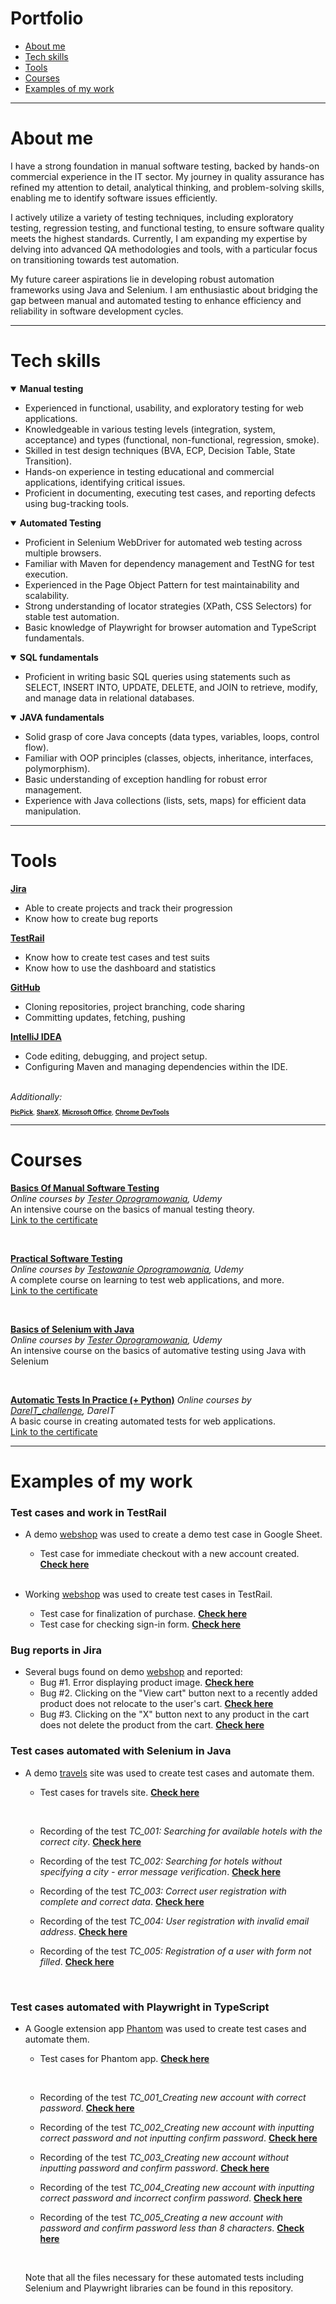 # Portfolio

- [About me](#about-me)
- [Tech skills](#tech-skills)
- [Tools](#tools)
- [Courses](#courses)
- [Examples of my work](#examples-of-my-work)

---

# About me

I have a strong foundation in manual software testing, backed by hands-on commercial experience in the IT sector. My journey in quality assurance has refined my attention to detail, analytical thinking, and problem-solving skills, enabling me to identify software issues efficiently.

I actively utilize a variety of testing techniques, including exploratory testing, regression testing, and functional testing, to ensure software quality meets the highest standards. Currently, I am expanding my expertise by delving into advanced QA methodologies and tools, with a particular focus on transitioning towards test automation.

My future career aspirations lie in developing robust automation frameworks using Java and Selenium. I am enthusiastic about bridging the gap between manual and automated testing to enhance efficiency and reliability in software development cycles.

---

# Tech skills

<details open>
<summary> <b> Manual testing </b> </summary>
<ul>
<li> Experienced in functional, usability, and exploratory testing for web applications. </li>
<li> Knowledgeable in various testing levels (integration, system, acceptance) and types (functional, non-functional, regression, smoke). </li>
<li> Skilled in test design techniques (BVA, ECP, Decision Table, State Transition). </li>
<li> Hands-on experience in testing educational and commercial applications, identifying critical issues. </li>
<li> Proficient in documenting, executing test cases, and reporting defects using bug-tracking tools. </li>
</ul>
</details>

<details open>
<summary> <b> Automated Testing </b> </summary> 
<ul>
<li> Proficient in Selenium WebDriver for automated web testing across multiple browsers. </li>
<li> Familiar with Maven for dependency management and TestNG for test execution. </li>
<li> Experienced in the Page Object Pattern for test maintainability and scalability. </li>
<li> Strong understanding of locator strategies (XPath, CSS Selectors) for stable test automation. </li>
<li> Basic knowledge of Playwright for browser automation and TypeScript fundamentals. </li>
</ul>
</details>

<details open>
<summary> <b> SQL fundamentals </b> </summary> 
<ul>
<li> Proficient in writing basic SQL queries using statements such as SELECT, INSERT INTO, UPDATE, DELETE, and JOIN to retrieve, modify, and manage data in relational databases. </li>
</ul>
</details>

<details open>
<summary> <b> JAVA fundamentals </b> </summary> 
<ul>
<li> Solid grasp of core Java concepts (data types, variables, loops, control flow). </li>
<li> Familiar with OOP principles (classes, objects, inheritance, interfaces, polymorphism). </li>
<li> Basic understanding of exception handling for robust error management. </li>
<li> Experience with Java collections (lists, sets, maps) for efficient data manipulation. </li>
</ul>
</details>

---

# Tools

[<b>Jira</b>](https://www.atlassian.com/pl/software/jira)

+ Able to create projects and track their progression
+ Know how to create bug reports

[<b>TestRail</b>](https://www.testrail.com/)

+ Know how to create test cases and test suits
+ Know how to use the dashboard and statistics

[<b>GitHub</b>](https://github.com/)

+ Cloning repositories, project branching, code sharing
+ Committing updates, fetching, pushing

[<b>IntelliJ IDEA</b>](https://www.jetbrains.com/idea/)

+ Code editing, debugging, and project setup.
+ Configuring Maven and managing dependencies within the IDE.

<br>
<i> Additionally: </i>
<font size="1">

[<b>PicPick</b>](https://picpick.app/pl/), [<b>ShareX</b>](https://getsharex.com/), [<b>Microsoft Office</b>](https://www.office.com/), [<b>Chrome DevTools</b>](https://developer.chrome.com/docs/devtools/)

</font>

---

# Courses

__[Basics Of Manual Software Testing](https://www.udemy.com/course/kurs-testowania-oprogramowania/)__  
*Online courses by [Tester Oprogramowania](https://www.udemy.com/user/testeroprogramowaniapl/), Udemy*  
An intensive course on the basics of manual testing theory.  
[Link to the certificate](https://www.udemy.com/certificate/UC-b0d4f462-277e-4510-be9f-11ade071fe6b/)

<br>

__[Practical Software Testing](https://www.udemy.com/course/praktyczny-kurs-testowania-oprogramowania/)__  
*Online courses by [Testowanie Oprogramowania](https://www.udemy.com/user/rafal-podraza-3/), Udemy*  
A complete course on learning to test web applications, and more.  
[Link to the certificate](https://www.udemy.com/certificate/UC-3ec7eec2-88b3-4d37-ad42-b2c220b358e5/)

<br>

__[Basics of Selenium with Java](https://www.udemy.com/course/kurs-selenium-java/?couponCode=MT24125BROW)__  
*Online courses by [Tester Oprogramowania](https://www.udemy.com/user/testeroprogramowaniapl/), Udemy*  
An intensive course on the basics of automative testing using Java with Selenium

<br>

__[Automatic Tests In Practice (+ Python)](https://www.dareit.io/challenges/wstep-do-testow-automatycznych)__ 
*Online courses by [DareIT_challenge](https://www.dareit.io/challenges), DareIT*  
A basic course in creating automated tests for web applications.  
[Link to the certificate](https://drive.google.com/file/d/1sP_qA5laMD6B1of2tEbuRwosVDgdG5BM/view?usp=sharing)

---

# Examples of my work

### Test cases and work in TestRail

+ A demo [webshop](https://skleptest.pl/) was used to create a demo test case in Google Sheet.
    + Test case for immediate checkout with a new account created. __[Check here](https://docs.google.com/spreadsheets/d/1AG8sWwDQGUCQlBZIxYx6EUMWeC9Zck2z/edit?usp=sharing&ouid=103846351617777504097&rtpof=true&sd=true)__

  <br>
+ Working [webshop](https://www.x-kom.pl/) was used to create test cases in TestRail.
    + Test case for finalization of purchase. __[Check here](https://drive.google.com/file/d/1iA4qZpQ8Ds3FDDaEAORwSb6u3BTT75p6/view?usp=sharing)__
    + Test case for checking sign-in form. __[Check here](https://drive.google.com/file/d/15e6iwM9hxLmbSuG8UVNV_YZh8iS8D-pU/view?usp=sharing)__
      <br>

### Bug reports in Jira

+ Several bugs found on demo [webshop](https://skleptest.pl/) and reported:
  + Bug #1. Error displaying product image. __[Check here](https://drive.google.com/file/d/1YEztzW29qEMlj736k1C60B462Gn7LKAc/view?usp=sharing)__
  + Bug #2. Clicking on the "View cart" button next to a recently added product does not relocate to the user's cart. __[Check here](https://drive.google.com/file/d/1iFZexlNRcWrbwuvjckQ6qBqhTCwTJ-4q/view?usp=sharing)__
  + Bug #3. Clicking on the "X" button next to any product in the cart does not delete the product from the cart. __[Check here](https://drive.google.com/file/d/19u4cpjQgnCh4Cg0OGuKNIBFO9WcqtM_8/view?usp=sharing)__

### Test cases automated with Selenium in Java

+ A demo [travels](http://www.kurs-selenium.pl/demo/) site was used to create test cases and automate them.
  + Test cases for travels site. __[Check here](https://docs.google.com/spreadsheets/d/1TYk9d8Xq6u_py1BbOb8r6-yUyxyf727k/edit?usp=sharing&ouid=103846351617777504097&rtpof=true&sd=true)__
  
    <br>
  
  + Recording of the test *TC_001: Searching for available hotels with the correct city*. __[Check here](https://drive.google.com/file/d/1vGfKl_WMz_KLZv1VD0lERPrfi6Lp5FXe/view?usp=sharing)__
  + Recording of the test *TC_002: Searching for hotels without specifying a city - error message verification*. __[Check here](https://drive.google.com/file/d/1zjI3UjGNK_PJdbdP0khGl0K15X81WBJT/view?usp=sharing)__
  + Recording of the test *TC_003: Correct user registration with complete and correct data*. __[Check here](https://drive.google.com/file/d/1y1rol8vGPNavCNuLGP9dzu5WIvwp1iRV/view?usp=sharing)__
  + Recording of the test *TC_004: User registration with invalid email address*. __[Check here](https://drive.google.com/file/d/1m1PaLYrFsZKxOrx0S8qTdr8JfAtVJOAG/view?usp=sharing)__
  + Recording of the test *TC_005: Registration of a user with form not filled*. __[Check here](https://drive.google.com/file/d/1Ulp_SkIOOXm2FLVq0cN6nHXT65lh63Rb/view?usp=sharing)__
  
    <br>

### Test cases automated with Playwright in TypeScript

+ A Google extension app [Phantom](https://chromewebstore.google.com/detail/phantom/bfnaelmomeimhlpmgjnjophhpkkoljpa) was used to create test cases and automate them.
  + Test cases for Phantom app. __[Check here](https://docs.google.com/spreadsheets/d/1XZ3kpLYmncEASnjBwSgjVLd7Fp5JevhZ/edit?usp=sharing&ouid=103846351617777504097&rtpof=true&sd=true)__
  
    <br>
  
  + Recording of the test *TC_001_Creating new account with correct password*. __[Check here](https://drive.google.com/file/d/1TjgTL3wS1LxMmtPtAxGsivdsPUsL-3ex/view?usp=sharing)__
  + Recording of the test *TC_002_Creating new account with inputting correct password and not inputting confirm password*. __[Check here](https://drive.google.com/file/d/1v7y0IanplJ5Q2OCxVuCnSERs_sQHQiB9/view?usp=sharing)__
  + Recording of the test *TC_003_Creating new account without inputting password and confirm password*. __[Check here](https://drive.google.com/file/d/1EkjLGAyXxX_vA4rIDPiaOZMnwlc-ShQT/view?usp=sharing)__
  + Recording of the test *TC_004_Creating new account with inputting correct password and incorrect confirm password*. __[Check here](https://drive.google.com/file/d/1yEaJZQp55zj1riov2sCcSvakwW2rxzAp/view?usp=sharing)__
  + Recording of the test *TC_005_Creating a new account with password and confirm password less than 8 characters*. __[Check here](https://drive.google.com/file/d/1PeG1Nz5qqO-NXdYaEpGSK-eG512TipOe/view?usp=sharing)__
  
    <br>
  
  Note that all the files necessary for these automated tests including Selenium and Playwright libraries can be found in this repository.

